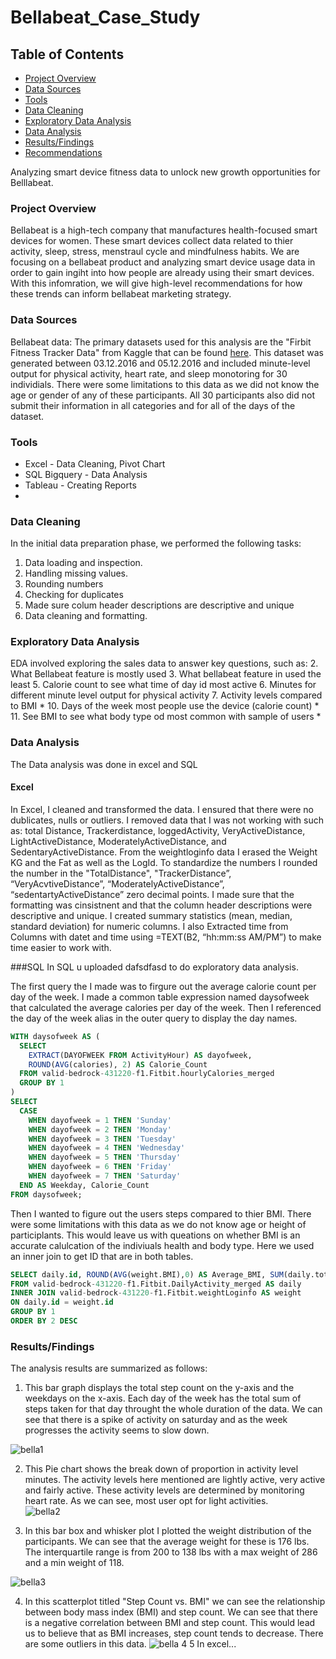 # Bellabeat_Case_Study
## Table of Contents
- [Project Overview](#project-overview)
- [Data Sources](#data-sources)
- [Tools](#tools)
- [Data Cleaning](data-cleaning)
- [Exploratory Data Analysis](exploratory-data-analysis)
- [Data Analysis](data-analysis)
- [Results/Findings](results/findings)
- [Recommendations](recommendations)


Analyzing smart device fitness data to unlock new growth opportunities for Belllabeat. 

### Project Overview
Bellabeat is a high-tech company that manufactures health-focused smart devices for women. These smart devices collect data related to thier activity, sleep, stress, menstraul cycle and mindfulness habits. We are focusing on a bellabeat product and analyzing smart device usage data in order to gain ingiht into how people are already using their smart devices. With this infomration, we will give high-level recommendations for how these trends can inform bellabeat marketing strategy. 

### Data Sources
Bellabeat data: The primary datasets used for this analysis are the "Firbit Fitness Tracker Data" from Kaggle that can be found [here](https://www.kaggle.com/datasets/arashnic/fitbit). This dataset was generated between 03.12.2016 and 05.12.2016 and included minute-level output for physical activity, heart rate, and sleep monotoring for 30 individials. There were some limitations to this data as we did not know the age or gender of any of these participants. All 30 participants also did not submit their information in all categories and for all of the days of the dataset. 

### Tools

- Excel - Data Cleaning, Pivot Chart 
- SQL Bigquery - Data Analysis
- Tableau - Creating Reports
- 
### Data Cleaning 
In the initial data preparation phase, we performed the following tasks:
1. Data loading and inspection. 
2. Handling missing values.
3. Rounding numbers
4. Checking for duplicates
5. Made sure colum header descriptions are descriptive and unique
6. Data cleaning and formatting.

### Exploratory Data Analysis
EDA involved exploring the sales data to answer key questions, such as:
2. What Bellabeat feature is mostly used
3. What bellabeat feature in used the least
5. Calorie count to see what time of day id most active
6. Minutes for different minute level output for physical activity
7. Activity levels compared to BMI *
10. Days of the week most people use the device (calorie count) *
11. See BMI to see what body type od most common with sample of users *

### Data Analysis

The Data analysis was done in excel and SQL 

#### Excel
In Excel,  I cleaned and transformed the data. I ensured that there were no dublicates, nulls or outliers. I removed data that I was not working with such as: total Distance, Trackerdistance, loggedActivity, VeryActiveDistance, LightActiveDistance, ModeratelyActiveDistance, and SedentaryActiveDistance. From the weightloginfo data I erased the Weight KG and the Fat as well as the LogId. To standardize the numbers I rounded the number in the "TotalDistance", "TrackerDistance”, “VeryAcvtiveDistance”, “ModeratelyActiveDistance”, “sedentartyActiveDistance” zero decimal points. I made sure that the formatting was cinsistnent and that the column header descriptions were descriptive and unique. I created summary statistics (mean, median, standard deviation) for numeric columns. I also Extracted time from Columns with datet and time using =TEXT(B2, “hh:mm:ss AM/PM”) to make time easier to work with. 

###SQL In SQL u uploaded dafsdfasd to do exploratory data analysis. 

The first query the I made was to firgure out the average calorie count per day of the week. I made a common table expression named daysofweek that calculated the average calories per day of the week. Then I referenced the day of the week alias in the outer query to display the day names.
``` SQL
WITH daysofweek AS (
  SELECT
    EXTRACT(DAYOFWEEK FROM ActivityHour) AS dayofweek,
    ROUND(AVG(calories), 2) AS Calorie_Count
  FROM valid-bedrock-431220-f1.Fitbit.hourlyCalories_merged
  GROUP BY 1
)
SELECT
  CASE
    WHEN dayofweek = 1 THEN 'Sunday'
    WHEN dayofweek = 2 THEN 'Monday'
    WHEN dayofweek = 3 THEN 'Tuesday'
    WHEN dayofweek = 4 THEN 'Wednesday'
    WHEN dayofweek = 5 THEN 'Thursday'
    WHEN dayofweek = 6 THEN 'Friday'
    WHEN dayofweek = 7 THEN 'Saturday'
  END AS Weekday, Calorie_Count
FROM daysofweek;
```

Then I wanted to figure out the users steps compared to thier BMI. There were some limitations with this data as we do not know age or height of participlants. This would leave us with queations on whether BMI is an accurate calulcation of the indiviuals health and body type. Here we used an inner join to get ID that are in both tables.
```SQL
SELECT daily.id, ROUND(AVG(weight.BMI),0) AS Average_BMI, SUM(daily.totalsteps) AS Total_Steps
FROM valid-bedrock-431220-f1.Fitbit.DailyActivity_merged AS daily
INNER JOIN valid-bedrock-431220-f1.Fitbit.weightLoginfo AS weight
ON daily.id = weight.id
GROUP BY 1
ORDER BY 2 DESC
```
### Results/Findings

The analysis results are summarized as follows:
1. This bar graph displays the total step count on the y-axis and the weekdays on the x-axis. Each day of the week has the total sum of steps taken for that day throught the whole duration of the data. We can see that there is a spike of activity on saturday and as the week progresses the activity seems to slow down. 

![bella1](https://github.com/user-attachments/assets/c317dd0b-6f87-44b8-9bc2-eaf6d9ff51f0)

2. This Pie chart shows the break down of proportion in activity level minutes. The activity levels here mentioned are lightly active, very active and fairly active. These activity levels are determined by monitoring heart rate. As we can see, most user opt for light activities.   
![bella2](https://github.com/user-attachments/assets/b09bdca7-ca90-4c7e-b30b-eefc70959da6)

3. In this bar box and whisker plot I plotted the weight distribution of the participants. We can see that the average weight for these is 176 lbs. The interquartile range is from 200 to 138 lbs with a max weight of 286 and a min weight of 118.

 ![bella3](https://github.com/user-attachments/assets/9dd4ce56-aeb6-4a35-90a6-7ad18e6b91a5)
 
4. In this scatterplot titled "Step Count vs. BMI" we can see the relationship between body mass index (BMI) and step count. We can see that there is a negative correlation between BMI and step count. This would lead us to believe that as BMI increases, step count tends to decrease. There are some outliers in this data.
 ![bella 4](https://github.com/user-attachments/assets/516e2fc8-1498-4d96-821b-c953b9902505)
5 In excel...
